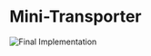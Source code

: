 # Mini-Transporter

![Final Implementation](https://github.com/muhardianab/Mini-Transporter/blob/main/Transporter_Implementation_Final.jpg?raw=true)
